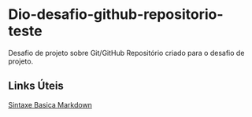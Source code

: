 # Dio-desafio-github-repositorio-teste
Desafio de projeto sobre Git/GitHub
Repositório criado para o desafio de projeto.

## Links Úteis
[Sintaxe Basica Markdown](https://www.markdownguide.org/basic-syntax/)
